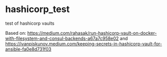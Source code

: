 # hashicorp_test
test of hashicorp vaults

Based on: https://medium.com/rahasak/run-hashicorp-vault-on-docker-with-filesystem-and-consul-backends-a67a7c958e02 and https://ivanpiskunov.medium.com/keeping-secrets-in-hashicorp-vault-for-ansible-fa0e8d731f03
